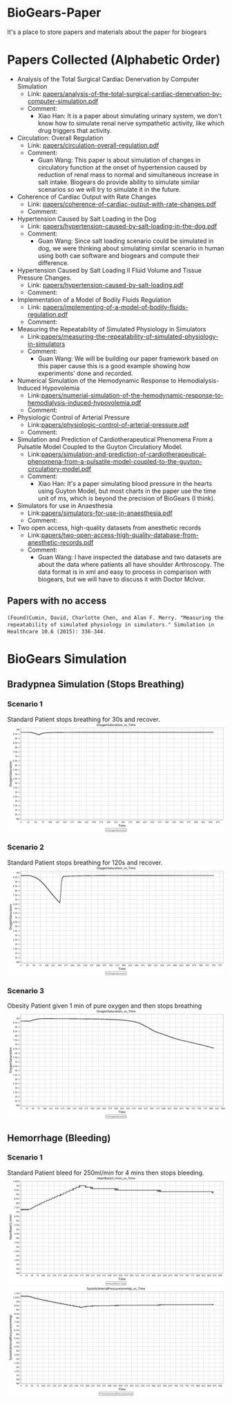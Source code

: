 # BioGears-Paper
It's a place to store papers and materials about the paper for biogears


# Papers Collected (Alphabetic Order)
- Analysis of the Total Surgical Cardiac Denervation by Computer Simulation
  - Link: [papers/analysis-of-the-total-surgical-cardiac-denervation-by-computer-simulation.pdf](papers/analysis-of-the-total-surgical-cardiac-denervation-by-computer-simulation.pdf)
  - Comment:
    - Xiao Han: It is a paper about simulating urinary system, we don't know how to simulate renal nerve sympathetic activity, like which drug triggers that activity.
- Circulation: Overall Regulation
  - Link: [papers/circulation-overall-regulation.pdf](papers/circulation-overall-regulation.pdf)
  - Comment:
    - Guan Wang: This paper is about simulation of changes in circulatory function at the onset of hypertension caused by reduction of renal mass to normal and simultaneous increase in salt intake. Biogears do provide ability to simulate similar scenarios so we will try to simulate it in the future.
- Coherence of Cardiac Output with Rate Changes
  - Link: [papers/coherence-of-cardiac-output-with-rate-changes.pdf](papers/coherence-of-cardiac-output-with-rate-changes.pdf)
  - Comment:
- Hypertension Caused by Salt Loading in the Dog
  - Link: [papers/hypertension-caused-by-salt-loading-in-the-dog.pdf](papers/hypertension-caused-by-salt-loading-in-the-dog.pdf)
  - Comment:
    - Guan Wang: Since salt loading scenario could be simulated in dog, we were thinking about simulating similar scenario in human using both cae software and biogears and compute their difference.
- Hypertension Caused by Salt Loading II Fluid Volume and Tissue Pressure Changes.
  - Link: [papers/hypertension-caused-by-salt-loading.pdf](papers/hypertension-caused-by-salt-loading.pdf)
  - Comment:
- Implementation of a Model of Bodily Fluids Regulation
  - Link: [papers/implementing-of-a-model-of-bodily-fluids-regulation.pdf](papers/implementing-of-a-model-of-bodily-fluids-regulation.pdf)
  - Comment:
- Measuring the Repeatability of Simulated Physiology in Simulators
  - Link:[papers/measuring-the-repeatability-of-simulated-physiology-in-simulators](papers/measuring-the-repeatability-of-simulated-physiology-in-simulators.pdf)
  - Comment:
    - Guan Wang: We will be building our paper framework based on this paper cause this is a good example showing how experiments' done and recorded.
- Numerical Simulation of the Hemodynamic Response to Hemodialysis-Induced Hypovolemia
  - Link:[papers/numerial-simulation-of-the-hemodynamic-response-to-hemodialysis-induced-hypovolemia.pdf](papers/numerial-simulation-of-the-hemodynamic-response-to-hemodialysis-induced-hypovolemia.pdf)
  - Comment:
- Physiologic Control of Arterial Pressure
  - Link:[papers/physiologic-control-of-arterial-pressure.pdf](papers/physiologic-control-of-arterial-pressure.pdf)
  - Comment:
- Simulation and Prediction of Cardiotherapeutical Phenomena From a Pulsatile Model Coupled to the Guyton Circulatiory Model.
  - Link:[papers/simulation-and-prediction-of-cardiotherapeutical-phenomena-from-a-pulsatile-model-coupled-to-the-guyton-circulatiory-model.pdf](papers/simulation-and-prediction-of-cardiotherapeutical-phenomena-from-a-pulsatile-model-coupled-to-the-guyton-circulatiory-model.pdf)
  - Comment:
    - Xiao Han: It's a paper simulating blood pressure in the hearts using Guyton Model, but most charts in the paper use the time unit of ms, which is beyond the precision of BioGears (I think).
- Simulators for use in Anaesthesia
  - Link:[papers/simulators-for-use-in-anaesthesia.pdf](papers/simulators-for-use-in-anaesthesia.pdf)
  - Comment:
- Two open access, high-quality datasets from anesthetic records
  - Link:[papers/two-open-access-high-quality-database-from-anesthetic-records.pdf](papers/two-open-access-high-quality-database-from-anesthetic-records.pdf)
  - Comment:
    - Guan Wang: I have inspected the database and two datasets are about the data where patients all have shoulder Arthroscopy. The data format is in xml and easy to process in comparison with biogears, but we will have to discuss it with Doctor Mclvor.


## Papers with no access

    (Found)Cumin, David, Charlotte Chen, and Alan F. Merry. "Measuring the repeatability of simulated physiology in simulators." Simulation in Healthcare 10.6 (2015): 336-344.

# BioGears Simulation
## Bradypnea Simulation (Stops Breathing)
### Scenario 1
Standard Patient stops breathing for 30s and recover.
![Oxygen Saturation](biogears-simulations/bradypnea/AnesthesiaMachineStop30Results/OxygenSaturation_vs_Time.jpg)
### Scenario 2
Standard Patient stops breathing for 120s and recover.
![Oxygen Saturation](biogears-simulations/bradypnea/AnesthesiaMachineStop120Results/OxygenSaturation_vs_Time.jpg)
### Scenario 3
Obesity Patient given 1 min of pure oxygen and then stops breathing
![Oxygen Saturation](biogears-simulations/bradypnea/AnesthesiaMachineObesityResults/OxygenSaturation_vs_Time.jpg)

## Hemorrhage (Bleeding)
### Scenario 1
Standard Patient bleed for 250ml/min for 4 mins then stops bleeding.
![Heart Rate](biogears-simulations/hemorrhage/HemorrhageClass2BloodResults/HeartRate_vs_Time.jpg)
![Systolic Arterial Pressure](biogears-simulations/hemorrhage/HemorrhageClass2BloodResults/SystolicArterialPressure_vs_Time.jpg)
